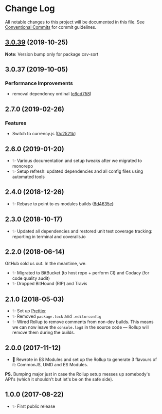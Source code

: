 # Change Log

All notable changes to this project will be documented in this file.
See [Conventional Commits](https://conventionalcommits.org) for commit guidelines.

## [3.0.39](https://gitlab.com/codsen/codsen/compare/csv-sort@3.0.38...csv-sort@3.0.39) (2019-10-25)

**Note:** Version bump only for package csv-sort





## 3.0.37 (2019-10-05)

### Performance Improvements

- removal dependency ordinal ([e8cd758](https://gitlab.com/codsen/codsen/commit/e8cd758))

## 2.7.0 (2019-02-26)

### Features

- Switch to currency.js ([0c2521b](https://gitlab.com/codsen/codsen/commit/0c2521b))

## 2.6.0 (2019-01-20)

- ✨ Various documentation and setup tweaks after we migrated to monorepo
- ✨ Setup refresh: updated dependencies and all config files using automated tools

## 2.4.0 (2018-12-26)

- ✨ Rebase to point to es modules builds ([8d4635e](https://gitlab.com/codsen/codsen/tree/master/packages/csv-sort/commits/8d4635e))

## 2.3.0 (2018-10-17)

- ✨ Updated all dependencies and restored unit test coverage tracking: reporting in terminal and coveralls.io

## 2.2.0 (2018-06-14)

GitHub sold us out. In the meantime, we:

- ✨ Migrated to BitBucket (to host repo + perform CI) and Codacy (for code quality audit)
- ✨ Dropped BitHound (RIP) and Travis

## 2.1.0 (2018-05-03)

- ✨ Set up [Prettier](https://prettier.io)
- ✨ Removed `package.lock` and `.editorconfig`
- ✨ Wired Rollup to remove comments from non-dev builds. This means we can now leave the `console.log`s in the source code — Rollup will remove them during the builds.

## 2.0.0 (2017-11-12)

- 🔧 Rewrote in ES Modules and set up the Rollup to generate 3 flavours of it: CommonJS, UMD and ES Modules.

**PS.** Bumping major just in case the Rollup setup messes up somebody's API's (which it shouldn't but let's be on the safe side).

## 1.0.0 (2017-08-22)

- ✨ First public release
